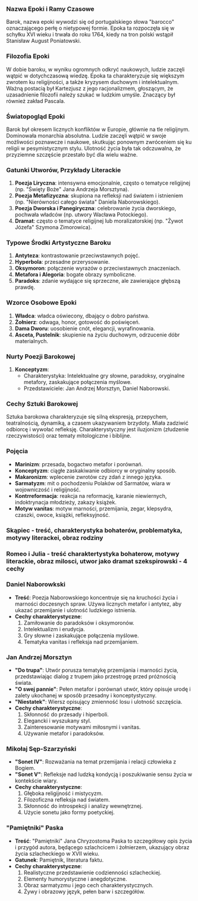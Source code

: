 
### Nazwa Epoki i Ramy Czasowe

Barok, nazwa epoki wywodzi się od portugalskiego słowa "barocco" oznaczającego perłę o nietypowej formie. Epoka ta rozpoczęła się w schyłku XVI wieku i trwała do roku 1764, kiedy na tron polski wstąpił Stanisław August Poniatowski.

### Filozofia Epoki

W dobie baroku, w wyniku ogromnych odkryć naukowych, ludzie zaczęli wątpić w dotychczasową wiedzę. Epoka ta charakteryzuje się większym zwrotem ku religijności, a także kryzysem duchowym i intelektualnym. Ważną postacią był Kartezjusz z jego racjonalizmem, głoszącym, że uzasadnienie filozofii należy szukać w ludzkim umyśle. Znaczący był również zakład Pascala.

### Światopogląd Epoki

Barok był okresem licznych konfliktów w Europie, głównie na tle religijnym. Dominowała monarchia absolutna. Ludzie zaczęli wątpić w swoje możliwości poznawcze i naukowe, skutkując ponownym zwróceniem się ku religii w pesymistycznym stylu. Ulotność życia była tak odczuwalna, że przyziemne szczęście przestało być dla wielu ważne.

### Gatunki Utworów, Przykłady Literackie

1. **Poezja Liryczna**: intensywna emocjonalnie, często o tematyce religijnej (np. "Święty Boże" Jana Andrzeja Morsztyna).
2. **Poezja Metafizyczna**: skupiona na refleksji nad światem i istnieniem (np. "Nierówności całego świata" Daniela Naborowskiego).
3. **Poezja Dworska i Panegiryczna**: celebrowanie życia dworskiego, pochwała władców (np. utwory Wacława Potockiego).
4. **Dramat**: często o tematyce religijnej lub moralizatorskiej (np. "Żywot Józefa" Szymona Zimorowica).

### Typowe Środki Artystyczne Baroku

1. **Antyteza**: kontrastowanie przeciwstawnych pojęć.
2. **Hyperbola**: przesadne przerysowanie.
3. **Oksymoron**: połączenie wyrazów o przeciwstawnych znaczeniach.
4. **Metafora i Alegoria**: bogate obrazy symboliczne.
5. **Paradoks**: zdanie wydające się sprzeczne, ale zawierające głębszą prawdę.

### Wzorce Osobowe Epoki

1. **Władca**: władca oświecony, dbający o dobro państwa.
2. **Żołnierz**: odwaga, honor, gotowość do poświęceń.
3. **Dama Dworu**: uosobienie cnót, elegancji, wyrafinowania.
4. **Asceta, Pustelnik**: skupienie na życiu duchowym, odrzucenie dóbr materialnych.

### Nurty Poezji Barokowej

1. **Konceptyzm**:
    - Charakterystyka: Intelektualne gry słowne, paradoksy, oryginalne metafory, zaskakujące połączenia myślowe.
    - Przedstawiciele: Jan Andrzej Morsztyn, Daniel Naborowski.

### Cechy Sztuki Barokowej

Sztuka barokowa charakteryzuje się silną ekspresją, przepychem, teatralnością, dynamiką, a czasem ukazywaniem brzydoty. Miała zadziwić odbiorcę i wywołać refleksję. Charakterystyczny jest iluzjonizm (złudzenie rzeczywistości) oraz tematy mitologiczne i biblijne.

### Pojęcia

- **Marinizm**: przesada, bogactwo metafor i porównań.
- **Konceptyzm**: ciągłe zaskakiwanie odbiorcy w oryginalny sposób.
- **Makaronizm**: wplecenie zwrotów czy zdań z innego języka.
- **Sarmatyzm**: mit o pochodzeniu Polaków od Sarmatów, wiara w wojowniczość i religijność.
- **Kontrreformacja**: reakcja na reformację, karanie niewiernych, indoktrynacja młodzieży, zakazy książek.
- **Motyw vanitas**: motyw marności, przemijania, zegar, klepsydra, czaszki, owoce, książki, refleksyjność.
### Skąpiec - treść, charakterystyka bohaterów, problematyka, motywy literackei, obraz rodziny

### Romeo i Julia - treść charaktertystyka bohaterow, motywy literackie, obraz milosci, utwor jako dramat szekspirowski - 4 cechy
 
### Daniel Naborowkski
- **Treść**: Poezja Naborowskiego koncentruje się na kruchości życia i marności doczesnych spraw. Używa licznych metafor i antytez, aby ukazać przemijanie i ulotność ludzkiego istnienia.
- **Cechy charakterystyczne**:
    1. Zamiłowanie do paradoksów i oksymoronów.
    2. Intelektualizm i erudycja.
    3. Gry słowne i zaskakujące połączenia myślowe.
    4. Tematyka vanitas i refleksja nad przemijaniem.
### Jan Andrzej Morsztyn
- **"Do trupa"**: Utwór porusza tematykę przemijania i marności życia, przedstawiając dialog z trupem jako przestrogę przed próżnością świata.
- **"O swej pannie"**: Pełen metafor i porównań utwór, który opisuje urodę i zalety ukochanej w sposób przesadny i konceptystyczny.
- **"Niestatek"**: Wiersz opisujący zmienność losu i ulotność szczęścia.
- **Cechy charakterystyczne**:
    1. Skłonność do przesady i hiperboli.
    2. Elegancki i wyszukany styl.
    3. Zainteresowanie motywami miłosnymi i vanitas.
    4. Używanie metafor i paradoksów.
### Mikołaj Sęp-Szarzyński
- **"Sonet IV"**: Rozważania na temat przemijania i relacji człowieka z Bogiem.
- **"Sonet V"**: Refleksje nad ludzką kondycją i poszukiwanie sensu życia w kontekście wiary.
- **Cechy charakterystyczne**:
    1. Głęboka religijność i mistycyzm.
    2. Filozoficzna refleksja nad światem.
    3. Skłonność do introspekcji i analizy wewnętrznej.
    4. Użycie sonetu jako formy poetyckiej.
### "Pamiętniki" Paska
- **Treść**: "Pamiętniki" Jana Chryzostoma Paska to szczegółowy opis życia i przygód autora, będącego szlachcicem i żołnierzem, ukazujący obraz życia szlacheckiego w XVII wieku.
- **Gatunek**: Pamiętnik, literatura faktu.
- **Cechy charakterystyczne**:
    1. Realistyczne przedstawienie codzienności szlacheckiej.
    2. Elementy humorystyczne i anegdotyczne.
    3. Obraz sarmatyzmu i jego cech charakterystycznych.
    4. Żywy i obrazowy język, pełen barw i szczegółów.